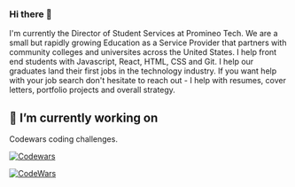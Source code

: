### Hi there 👋

I'm currently the Director of Student Services at Promineo Tech. We are a small but rapidly growing Education as a Service Provider that partners with
community colleges and universites across the United States. I help front end students with Javascript, React, HTML, CSS and Git. I help our graduates land their first jobs in the technology industry. If you want help with your job search don't hesitate to reach out - I help with resumes, cover letters, portfolio projects and overall strategy.

## 🔭 I’m currently working on 

Codewars coding challenges. 

[![Codewars](https://www.codewars.com/users/blentz/badges/large)](https://www.codewars.com/users/blentz 'My Honor Badge')

[![CodeWars](https://www.codewars.com/users/fernaper/badges/large)](https://www.codewars.com/users/fernaper 'My Honor Badge')




<!--
**blentz100/blentz100** is a ✨ _special_ ✨ repository because its `README.md` (this file) appears on your GitHub profile.

Here are some ideas to get you started:


- 🌱 I’m currently learning ...
- 👯 I’m looking to collaborate on ...
- 🤔 I’m looking for help with ...
- 💬 Ask me about ...
- 📫 How to reach me: ...
- 😄 Pronouns: ...
- ⚡ Fun fact: ...
-->
